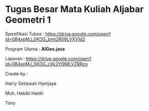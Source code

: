 # Tugas Besar Mata Kuliah Aljabar Geometri 1

Spesifikasi Tubes : https://drive.google.com/open?id=0B4xpMJ_0KDG_bmt2R09LVXV1d2

Program Utama : **AlGeo.java**

Laporan : https://drive.google.com/open?id=0B4xpMJ_0KDG_cXk2Yl9MLVZRRzg

Create by :

Harry Setiawan Hamjaya

Muh. Habibi Haidir

Tony
